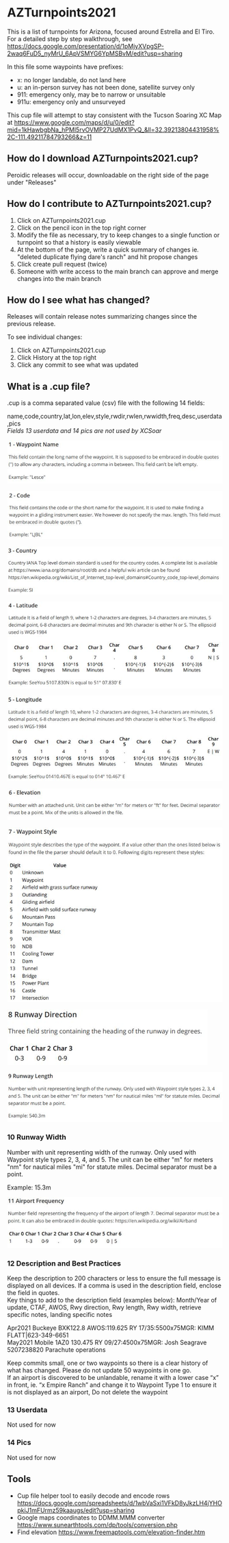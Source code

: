 # AZTurnpoints2021
This is a list of turnpoints for Arizona, focused around Estrella and El Tiro.  
For a detailed step by step walkthrough, see  
https://docs.google.com/presentation/d/1pMjyXVpgSP-2waq6FuD5_nyMrU_6ApVSMYG6YpMSBvM/edit?usp=sharing  

In this file some waypoints have prefixes:  
* x: no longer landable, do not land here
* u: an in-person survey has not been done, satellite survey only
* 911: emergency only, may be to narrow or unsuitable
* 911u: emergency only and unsurveyed
  
This cup file will attempt to stay consistent with the Tucson Soaring XC Map at https://www.google.com/maps/d/u/0/edit?mid=1kHawbgbNa_hPMl5rvOVMP27UdMX1PvQ_&ll=32.39213804431958%2C-111.49211784793266&z=11

## How do I download AZTurnpoints2021.cup?
Peroidic releases will occur, downloadable on the right side of the page under "Releases"


## How do I contribute to AZTurnpoints2021.cup?
1) Click on AZTurnpoints2021.cup
2) Click on the pencil icon in the top right corner
3) Modify the file as necessary, try to keep changes to a single function or turnpoint so that a history is easily viewable
4) At the bottom of the page, write a quick summary of changes ie. "deleted duplicate flying dare's ranch" and hit propose changes
5) Click create pull request (twice)
6) Someone with write access to the main branch can approve and merge changes into the main branch



## How do I see what has changed?
Releases will contain release notes summarizing changes since the previous release.  
  
To see individual changes:  
1) Click on AZTurnpoints2021.cup
2) Click History at the top right
3) Click any commit to see what was updated


## What is a .cup file?
.cup is a comma separated value (csv) file with the following 14 fields:

name,code,country,lat,lon,elev,style,rwdir,rwlen,rwwidth,freq,desc,userdata,pics  
*Fields 13 userdata and 14 pics are not used by XCSoar*

![](images/1-.JPG)  

![](images/2-.JPG)  

![](images/3-.JPG)  

![](images/4-.JPG)  

![](images/5-.JPG)   

![](images/6-.JPG)  

![](images/7-.JPG)  

![](images/8-.JPG)  

![](images/9-.JPG)  
  
### 10 Runway Width
Number with unit representing width of the runway. Only used with Waypoint style types 2, 3, 4, and 5. The unit can be either "m" for meters "nm" for nautical miles "mi" for statute miles. Decimal separator must be a point.
  
Example: 15.3m
  
![](images/10-.JPG)  


### 12 Description and Best Practices
Keep the description to 200 characters or less to ensure the full message is displayed on all devices. If a comma is used in the description field, enclose the field in quotes.   
Key things to add to the description field (examples below): Month/Year of update, CTAF, AWOS, Rwy direction, Rwy length, Rwy width, retrieve specific notes, landing specific notes  

Apr2021 Buckeye BXK122.8 AWOS:119.625 RY 17/35:5500x75MGR: KIMM FLATT|623-349-6651  
May2021 Mobile 1AZ0 130.475 RY 09/27:4500x75MGR: Josh Seagrave 5207238820 Parachute operations

Keep commits small, one or two waypoints so there is a clear history of what has changed. Please do not update 50 waypoints in one go.  
If an airport is discovered to be unlandable, rename it with a lower case “x” in front, ie. “x Empire Ranch” and change it to Waypoint Type 1 to ensure it is not displayed as an airport, Do not delete the waypoint

### 13 Userdata
Not used for now

### 14 Pics
Not used for now

## Tools
* Cup file helper tool to easily decode and encode rows https://docs.google.com/spreadsheets/d/1wbVaSxi1VFkD8yJkzLH4jYHOpkiJ1mFUrmz59kaaugs/edit?usp=sharing  
* Google maps coordinates to DDMM.MMM converter https://www.sunearthtools.com/dp/tools/conversion.php  
* Find elevation https://www.freemaptools.com/elevation-finder.htm
